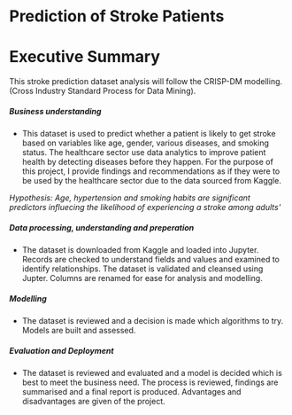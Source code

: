 # Prediction of Stroke Patients

# Executive Summary #
This stroke prediction dataset analysis will follow the CRISP-DM modelling. (Cross Industry Standard Process for Data Mining).

##### Business understanding
* This dataset is used to predict whether a patient is likely to get stroke based on variables like age, gender, various diseases, and smoking status. The healthcare sector use data analytics to improve patient health by detecting diseases before they happen. For the purpose of this project, I provide findings and recommendations as if they were to be used by the healthcare sector due to the data sourced from Kaggle.

*Hypothesis: Age, hypertension and smoking habits are significant predictors influecing the likelihood of experiencing a stroke among adults'*
##### Data processing, understanding and preperation
* The dataset is downloaded from Kaggle and loaded into Jupyter. Records are checked to understand fields and values and examined to identify relationships. The dataset is validated and cleansed using Jupter. Columns are renamed for ease for analysis and modelling.

##### Modelling
* The dataset is reviewed and a decision is made which algorithms to try. Models are built and assessed.
  
##### Evaluation and Deployment
* The dataset is reviewed and evaluated and a model is decided which is best to meet the business need. The process is reviewed, findings are summarised and a final report is produced. Advantages and disadvantages are given of the project. 
